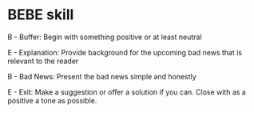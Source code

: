 # BEBE skill

B - Buffer: Begin with something positive or at least neutral

E - Explanation: Provide background for the upcoming bad news that is relevant to the reader

B - Bad News: Present the bad news simple and honestly

E - Exit: Make a suggestion or offer a solution if you can. Close with as a positive a tone as possible.
